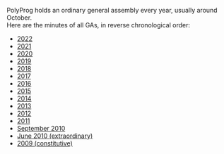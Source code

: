 PolyProg holds an ordinary general assembly every year, usually around October.  
Here are the minutes of all GAs, in reverse chronological order:
- [2022](https://drive.google.com/file/d/1mY75W82ESASPOFWBXFuRqpWGziUHYD6O/view?usp=sharing)
- [2021](https://drive.google.com/file/d/1bTz9vgkyXIEGaYtFPbnW-pAf2_Rk8mCg/view?usp=sharing)
- [2020](https://drive.google.com/file/d/1oMzjfp-qTC-SLl1PIZZNL2HOnqyY97b0/view?usp=sharing)
- [2019](https://drive.google.com/open?id=1aA4YgRDVmt3T3GPGPqwRitvK4iRUQBNL)
- [2018](https://drive.google.com/open?id=1rxfU2OESrvPeI0JpDAPOC8VI87jkXmma)
- [2017](https://drive.google.com/open?id=1-uNwTxpw6gJrXu94N9CmLu95rW8YtcIA)
- [2016](https://drive.google.com/open?id=10kpH1bhiVlrqgKkksQOVvPAd29LjHzE5)
- [2015](https://drive.google.com/open?id=1bC-hJGs1ExOF9kGg_3w5xZIZSWY_MQ6I)
- [2014](https://drive.google.com/open?id=1d8WgD8TiuhUuKDjvOKwzA-JAfWCvcHiO)
- [2013](https://drive.google.com/open?id=16u8-5q2CBf4OZzlbVRnr5oqCjo8tIZ7A)
- [2012](https://drive.google.com/open?id=105kolhVtLvdJVUpjmQ0HavGP3i2TeXIl)
- [2011](https://drive.google.com/open?id=1t3mvVr3SosWu51vVuFalUKbgVj22BVjn)
- [September 2010](https://drive.google.com/open?id=1JwbepC1qoDAQq6zrPsMIf_S15JtvWOyR)
- [June 2010 (extraordinary)](https://drive.google.com/open?id=1rsnfsrr6JnNRYW-rQc3gEK30_c5k0zMS)
- [2009 (constitutive)](https://drive.google.com/open?id=1c1As1TaBlkSLmF95G-kS4Usz5S9b7RTW)

